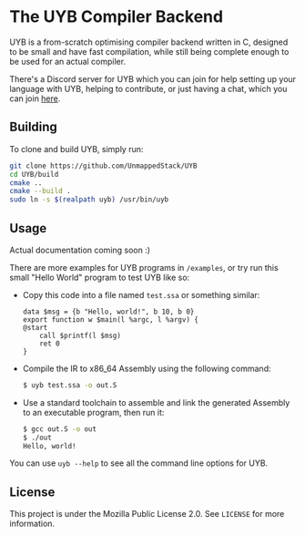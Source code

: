 # The UYB Compiler Backend

UYB is a from-scratch optimising compiler backend written in C, designed to be small and have fast compilation, while still being complete enough to be used for an actual compiler.

There's a Discord server for UYB which you can join for help setting up your language with UYB, helping to contribute, or just having a chat, which you can join [here](https://discord.gg/W5uYqPAJg5).

## Building
To clone and build UYB, simply run:
```sh
git clone https://github.com/UnmappedStack/UYB
cd UYB/build
cmake ..
cmake --build .
sudo ln -s $(realpath uyb) /usr/bin/uyb
```

## Usage
Actual documentation coming soon :)

There are more examples for UYB programs in `/examples`, or try run this small "Hello World" program to test UYB like so:
- Copy this code into a file named `test.ssa` or something similar:
    ```
    data $msg = {b "Hello, world!", b 10, b 0}
    export function w $main(l %argc, l %argv) {
    @start
        call $printf(l $msg)
        ret 0
    }
    ```
- Compile the IR to x86_64 Assembly using the following command:
    ```sh
    $ uyb test.ssa -o out.S
    ```
- Use a standard toolchain to assemble and link the generated Assembly to an executable program, then run it:
    ```sh
    $ gcc out.S -o out
    $ ./out
    Hello, world!
    ```

You can use `uyb --help` to see all the command line options for UYB.

## License
This project is under the Mozilla Public License 2.0. See `LICENSE` for more information.
